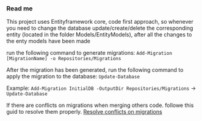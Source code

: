 ﻿
### Read me

This project uses Entityframework core, code first approach, so whenever you need to change the database update/create/delete the corresponding entity (located in the folder Models/EntityModels), 
after all the changes to the enty models have been made

run the following command to generate migrations: `Add-Migration [MigrationName] -o Repositories/Migrations`

After the migration has been generated, run the following command to apply the migration to the database: `Update-Database`

Example: 
`Add-Migration InitialDB -OutputDir Repositories/Migrations` -> `Update-Database`

If there are conflicts on migrations when merging others code. followe this guid to resolve them properly.
[Resolve conflicts on migrations](https://learn.microsoft.com/en-us/ef/core/managing-schemas/migrations/teams)
